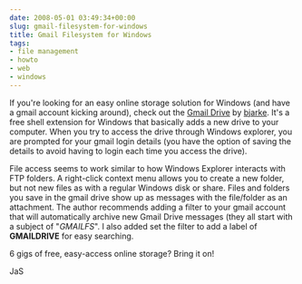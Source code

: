 ```yaml
---
date: 2008-05-01 03:49:34+00:00
slug: gmail-filesystem-for-windows
title: Gmail Filesystem for Windows
tags:
- file management
- howto
- web
- windows
---
```


If you're looking for an easy online storage solution for Windows (and have a gmail account kicking around), check out the [Gmail Drive](http://www.viksoe.dk/code/gmail.htm) by  [bjarke](http://www.viksoe.dk/code/index.htm). It's a free shell extension for Windows that basically adds a new drive to your computer. When you try to access the drive through Windows explorer, you are prompted for your gmail login details (you have the option of saving the details to avoid having to login each time you access the drive).

<!-- more -->

File access seems to work similar to how Windows Explorer interacts with FTP folders. A right-click context menu allows you to create a new folder, but not new files as with a regular Windows disk or share. Files and folders you save in the gmail drive show up as messages with the file/folder as an attachment. The author recommends adding a filter to your gmail account that will automatically archive new Gmail Drive messages (they all start with a subject of "_GMAILFS_". I also added set the filter to add a label of **GMAILDRIVE** for easy searching.

6 gigs of free, easy-access online storage? Bring it on!

JaS
